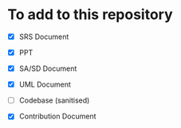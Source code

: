 # To add to this repository

- [x] SRS Document
- [x] PPT
- [x] SA/SD Document
- [x] UML Document
- [ ] Codebase (sanitised)
- [x] Contribution Document
 